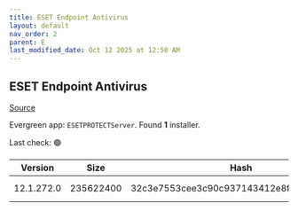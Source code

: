 ```yaml
---
title: ESET Endpoint Antivirus
layout: default
nav_order: 2
parent: E
last_modified_date: Oct 12 2025 at 12:50 AM
---
```


## ESET Endpoint Antivirus

[Source](https://www.eset.com/au/business/solutions/endpoint-protection/)

Evergreen app: `ESETPROTECTServer`. Found **1** installer.

Last check: 🟢

| Version    | Size      | Hash                                     | Language | Architecture | Type | URI                                                                                                                                                                                                              |
| ---------- | --------- | ---------------------------------------- | -------- | ------------ | ---- | ---------------------------------------------------------------------------------------------------------------------------------------------------------------------------------------------------------------- |
| 12.1.272.0 | 235622400 | 32c3e7553cee3c90c937143412e8f897a1b63c09 | en_US    | x64          | msi  | [https://repository.eset.com/v1/com/eset/apps/business/era/server/windows/v12/12.1.272.0/server_x64.msi](https://repository.eset.com/v1/com/eset/apps/business/era/server/windows/v12/12.1.272.0/server_x64.msi) |
